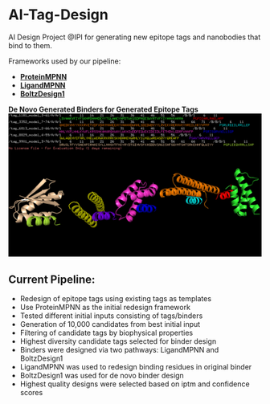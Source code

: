 # AI-Tag-Design
AI Design Project @IPI for generating new epitope tags and nanobodies that bind to them. 

Frameworks used by our pipeline:
* [**ProteinMPNN**](https://github.com/dauparas/ProteinMPNN/tree/main)
* [**LigandMPNN**](https://github.com/dauparas/LigandMPNN)
* [**BoltzDesign1**](https://github.com/yehlincho/BoltzDesign1)

**De Novo Generated Binders for Generated Epitope Tags**
![alt text](https://github.com/mlibos/AI-Tag-Design/blob/main/boltzdesign1_models/best_models_pymol.png)

## Current Pipeline:
* Redesign of epitope tags using existing tags as templates
* Use ProteinMPNN as the initial redesign framework 
* Tested different initial inputs consisting of tags/binders
* Generation of 10,000 candidates from best initial input
* Filtering of candidate tags by biophysical properties
* Highest diversity candidate tags selected for binder design
* Binders were designed via two pathways: LigandMPNN and BoltzDesign1
* LigandMPNN was used to redesign binding residues in original binder
* BoltzDesign1 was used for de novo binder design
* Highest quality designs were selected based on iptm and confidence scores
